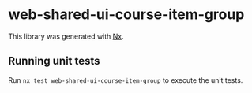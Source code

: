 # web-shared-ui-course-item-group

This library was generated with [Nx](https://nx.dev).

## Running unit tests

Run `nx test web-shared-ui-course-item-group` to execute the unit tests.
